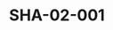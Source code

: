 ---
pid: SHA-02-001
title: SHA-02-001
language: en
original_label: 
rights: Sharhabil Ahmed
location_of_original: Sharhabil Ahmed
photographer_or_studio: 
scanned_from: photograph 12.2 by 16.4
_date: '1962'
location: Ethiopia, Addis Ababa, Sudanese Club
description: Concert performance Sharhabil Ahmed and band perform in front of a dancing
  audience
additional_notes: '"The concert had lovely dancing"'
permission_display: 'yes'
on_server: 'no'
on_website: 'no'
permalink: /photopages/en/SHA-02-001
layout: photo-page
---